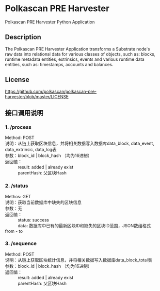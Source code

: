# Polkascan PRE Harvester
Polkascan PRE Harvester Python Application

## Description
The Polkascan PRE Harvester Application transforms a Substrate node's raw data into relational data for various classes of objects, such as: blocks, runtime metadata entities, extrinsics, events and various runtime data entities, such as: timestamps, accounts and balances.

## License
https://github.com/polkascan/polkascan-pre-harvester/blob/master/LICENSE

## **接口调用说明**
### 1. /process ###
Method: POST  
说明：从链上获取区块信息，并将相关数据写入数据库data_block, data_event, data_extrinsic, data_log表  
参数：block_id | block_hash （均为16进制）  
返回值：   
&emsp;&emsp;&emsp;result: added | already exist  
&emsp;&emsp;&emsp;parentHash: 父区块Hash  

### 2. /status ###
Methos: GET  
说明：获取当前数据库中缺失的区块信息  
参数：无   
返回值：  
&emsp;&emsp;&emsp;status: success  
&emsp;&emsp;&emsp;data: 数据库中已有的最新区块ID和缺失的区块ID范围，JSON数组格式 from - to  

### 3. /sequence ###
Method: POST  
说明：从链上获取区块统计信息，并将相关数据写入数据库data_block_total表  
参数：block_id | block_hash （均为16进制）  
返回值：   
&emsp;&emsp;&emsp;result: added | already exist  
&emsp;&emsp;&emsp;parentHash: 父区块Hash